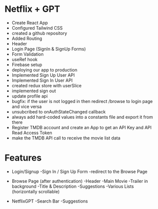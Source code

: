 # Netflix + GPT

- Create React App
- Configured Tailwind CSS
- created a github repository
- Added Routing
- Header
- Login Page (SignIn & SignUp Forms)
- Form Validation
- useRef hook
- Firebase setup
- deploying our app to production
- Implemented Sign Up User API
- Implemented Sign In User API
- created redux store with userSlice
- implemented sign out
- update profile api
- bugfix: if the user is not logged in then redirect /browse to login page and vice versa
- unsubcribed to onAuthStateChanged callback
- always add hard-coded values into a constants file and export it from there
- Register TMDB account and create an App to get an API Key and API Read Access Token
- make the TMDB API call to receive the movie list data

# Features

- Login/Signup
  -Sign In / Sign Up Form
  -redirect to the Browse Page

- Browse Page (after authentication)
  -Header
  -Main Movie
  -Trailer in background
  -Title & Description
  -Suggestions
  -Various Lists (horizontally scrollable)

- NetflixGPT
  -Search Bar
  -Suggestions

